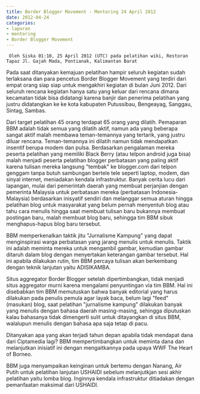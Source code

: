 ```yaml
---
title: Border Blogger Movement - Mentoring 24 April 2012
date: 2012-04-24
categories:
- laporan
- mentoring
- Border Blogger Movement
---
```


     Oleh Siska 01:10, 25 April 2012 (UTC) pada pelatihan wiki, Restoran Tapaz Jl. Gajah Mada, Pontianak, Kalimantan Barat

Pada saat ditanyakan kemajuan pelatihan hampir seluruh kegiatan sudah terlaksana dan para pencetus Border Blogger Movement yang terdiri dari empat orang siap siap untuk mengakhiri kegiatan di bulan Juni 2012. Dari seluruh rencana kegiatan hanya satu yang keluar dari rencana dimana kecamatan tidak bisa didatangi karena banjir dan penerima pelatihan yang justru didatangkan ke ke kota kabupaten Putussibau, Bengeayag, Sanggau, Sintag, Sambas.

Dari target pelatihan 45 orang terdapat 65 orang yang dilatih. Pemaparan BBM adalah tidak semua yang dilatih aktif, namun ada yang beberapa sangat aktif malah membawa teman-temannya yang tertarik, yang justru diluar rencana. Teman-temannya ini dilatih namun tidak mendapatkan insentif berupa modem dan pulsa. Berdasarkan pengalaman mereka peserta pelatihan yang memiliki Black Berry (atau telpon android juga bisa) malah menjadi peserta pelatihan blogger perbatasan yang paling aktif karena tulisan mereka langsung "tembak" ke blogger.com dari telpon genggam tanpa butuh sambungan bertele tele seperti laptop, modem, dan sinyal internet, meniadakan kendala infrastruktur. Banyak cerita lucu dari lapangan, mulai dari pemerintah daerah yang membuat perjanjian dengan pemerinta Malaysia untuk perbatasan mereka (perbatasan Indonesia-Malaysia) berdasarkan inisyatif sendiri dan melanggar semua aturan hingga pelatihan blog untuk masyarakat yang belum pernah menyentuh blog atau tahu cara menulis hingga saat membuat tulisan baru bukannya membuat postingan baru, malah membuat blog baru, sehingga tim BBM sibuk menghapus-hapus blog baru tersebut.

BBM memperkenalkan taktik jitu "Jurnalisme Kampung" yang dapat menginspirasi warga perbatasan yang jarang menulis untuk menulis. Taktik ini adalah meminta mereka untuk mengambil gambar, kemudian gambar ditaruh dalam blog dengan menyertakan keterangan gambar tersebut. Hal ini apabila dilakukan rutin, tim BBM percaya tulisan akan berkembang dengan teknik lanjutan yaitu ADISIKAMBA.

Situs aggregator Border Blogger setelah dipertimbangkan, tidak menjadi situs aggregator murni karena mengalami penyuntingan via tim BBM. Hal ini disebabkan tim BBM memutuskan bahwa banyak editorial yang harus dilakukan pada penulis pemula agar layak baca, belum lagi "feed" (masukan) blog, saat pelatihan "jurnalisme kampung" dilakukan banyak yang menulis dengan bahasa daerah masing-masing, sehingga diputuskan kalau bahasanya tidak dimengerti sulit untuk ditayangkan di situs BBM, walalupun menulis dengan bahasa apa saja tetap di pacu.

Ditanyakan apa yang akan terjadi tahun depan apabila tidak mendapat dana dari Ciptamedia lagi? BBM mempertimbangkan untuk meminta dana dan melanjutkan inisiatif ini dengan mengaitkannya pada upaya WWF The Heart of Borneo.

BBM juga menyampaikan keinginan untuk bertemu dengan Nanang, Air Putih untuk pelatihan lanjutan USHAIDI sebelum melanjutkjan sesi akhir pelatihan yaitu lomba blog. Inginnya kendala infrastruktur ditiadakan dengan pemanfaatan maksimal dari USHAIDI.



